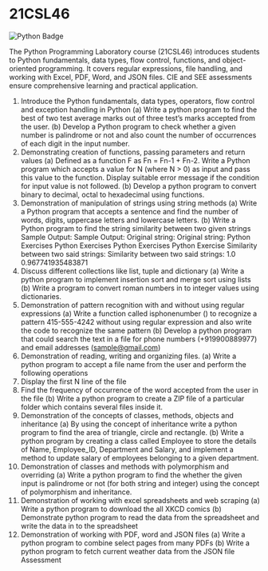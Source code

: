 # 21CSL46
![Python Badge](https://img.shields.io/badge/Python-21CSL46-blue)

The Python Programming Laboratory course (21CSL46) introduces students to Python fundamentals, data types, flow control, functions, and object-oriented programming. It covers regular expressions, file handling, and working with Excel, PDF, Word, and JSON files. CIE and SEE assessments ensure comprehensive learning and practical application.
1. Introduce the Python fundamentals, data types, operators, flow control and exception handling in Python
(a) Write a python program to find the best of two test average marks out of three test’s marks accepted from the user.
(b) Develop a Python program to check whether a given number is palindrome or not and also count the number of occurrences of each digit in the input number.
2. Demonstrating creation of functions, passing parameters and return values
(a) Defined as a function F as Fn = Fn-1 + Fn-2. Write a Python program which accepts a value for N (where N > 0) as input and pass this value to the function. Display suitable error message if the condition for input value is not followed.
(b) Develop a python program to convert binary to decimal, octal to hexadecimal using functions.
3. Demonstration of manipulation of strings using string methods
(a) Write a Python program that accepts a sentence and find the number of words, digits, uppercase letters and lowercase letters.
(b) Write a Python program to find the string similarity between two given strings
Sample Output: Sample Output:
Original string: Original string:
Python Exercises Python Exercises
Python Exercises Python Exercise
Similarity between two said strings: Similarity between two said strings:
1.0 0.967741935483871
4. Discuss different collections like list, tuple and dictionary
(a) Write a python program to implement insertion sort and merge sort using lists
(b) Write a program to convert roman numbers in to integer values using dictionaries.
5. Demonstration of pattern recognition with and without using regular expressions
(a) Write a function called isphonenumber () to recognize a pattern 415-555-4242 without using regular expression and also write the code to recognize the same pattern
(b) Develop a python program that could search the text in a file for phone numbers (+919900889977) and email addresses (sample@gmail.com)
6. Demonstration of reading, writing and organizing files.
(a) Write a python program to accept a file name from the user and perform the following operations
1. Display the first N line of the file
2. Find the frequency of occurrence of the word accepted from the user in the file
(b) Write a python program to create a ZIP file of a particular folder which contains several files inside it.
7. Demonstration of the concepts of classes, methods, objects and inheritance
(a) By using the concept of inheritance write a python program to find the area of triangle, circle and rectangle.
(b) Write a python program by creating a class called Employee to store the details of Name, Employee_ID, Department and Salary, and implement a method to update salary of employees belonging to a given department.
8. Demonstration of classes and methods with polymorphism and overriding
(a) Write a python program to find the whether the given input is palindrome or not (for both string and integer) using the concept of polymorphism and inheritance.
9. Demonstration of working with excel spreadsheets and web scraping
(a) Write a python program to download the all XKCD comics
(b) Demonstrate python program to read the data from the spreadsheet and write the data in to the spreadsheet
10. Demonstration of working with PDF, word and JSON files
(a) Write a python program to combine select pages from many PDFs
(b) Write a python program to fetch current weather data from the JSON file
Assessment

